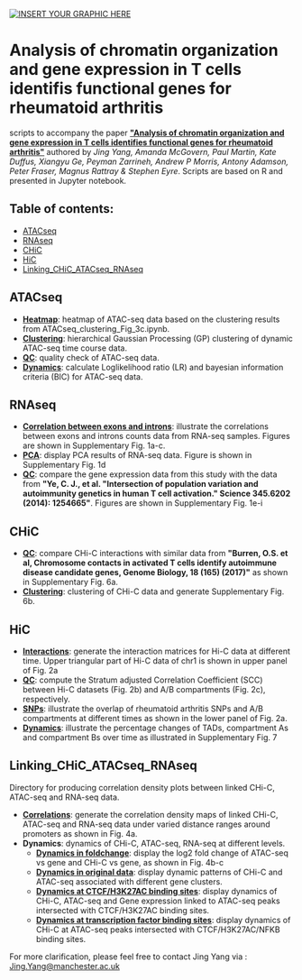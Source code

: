 
[![INSERT YOUR GRAPHIC HERE](https://personalpages.manchester.ac.uk/staff/jing.yang/Data/MRC_figure1.png)]()

# Analysis of chromatin organization and gene expression in T cells identifis functional genes for rheumatoid arthritis
 scripts to accompany the paper [**"Analysis of chromatin organization and gene expression in T cells identifies functional genes for rheumatoid arthritis"**](https://github.com/ManchesterBioinference/Publications/blob/master/IntegratingATAC-RNA-HiC/manuscript.pdf) authored by <i>Jing Yang, Amanda McGovern,  Paul Martin, Kate Duffus, Xiangyu Ge, Peyman Zarrineh, Andrew P Morris, Antony Adamson, Peter Fraser, Magnus Rattray & Stephen Eyre</i>. Scripts are based on R and presented in Jupyter notebook. 

## Table of contents:
- [ATACseq](#ATACseq)
- [RNAseq](#RNAseq)
- [CHiC](#CHiC)
- [HiC](#HiC)
- [Linking_CHiC_ATACseq_RNAseq](#Linking_CHiC_ATACseq_RNAseq)

## ATACseq
- [**Heatmap**](https://github.com/ManchesterBioinference/blob/master/IntegratingATAC-RNA-HiC/ATACseq/ATACseq_heatmap_Fig_3a.ipynb): heatmap of ATAC-seq data based on the clustering results from ATACseq_clustering_Fig_3c.ipynb.
- [**Clustering**](https://github.com/ManchesterBioinference/blob/master/IntegratingATAC-RNA-HiC/ATACseq/ATACseq_clustering_Fig_3b.ipynb): hierarchical Gaussian Processing (GP) clustering of dynamic ATAC-seq time course data.
- [**QC**](https://github.com/ManchesterBioinference/blob/master/IntegratingATAC-RNA-HiC/ATACseq/ATACseq_supplementary_Fig_3.ipynb): quality check of ATAC-seq data.
- [**Dynamics**](https://github.com/ManchesterBioinference/blob/master/IntegratingATAC-RNA-HiC/ATACseq/ATACseq_calculate_LRandBIC.ipynb): calculate Loglikelihood ratio (LR) and bayesian information criteria (BIC) for ATAC-seq data.

## RNAseq
- [**Correlation between exons and introns**](https://github.com/ManchesterBioinference/blob/master/IntegratingATAC-RNA-HiC/RNAseq/RNAseq_correlation_exon_intron_check_supplementary_Fig1a-c.ipynb): illustrate the correlations between exons and introns counts data from RNA-seq samples. Figures are shown in Supplementary Fig. 1a-c. 
- [**PCA**](https://github.com/ManchesterBioinference/blob/master/IntegratingATAC-RNA-HiC/RNAseq/RNAseq_supplementary_Fig1d.ipynb): display PCA results of RNA-seq data. Figure is shown in Supplementary Fig. 1d
- [**QC**](https://github.com/ManchesterBioinference/blob/master/IntegratingATAC-RNA-HiC/RNAseq/RNAseq_quality_check_withdatafromYe_supplementary_Fig1e-i.ipynb): compare the gene expression data from this study with the data from **"Ye, C. J., et al. "Intersection of population variation and autoimmunity genetics in human T cell activation." Science 345.6202 (2014): 1254665"**. Figures are shown in Supplementary Fig. 1e-i

## CHiC
- [**QC**](https://github.com/ManchesterBioinference/blob/master/IntegratingATAC-RNA-HiC/CHiC/CHiC_qualitycheck_supplementaryFig6a.ipynb): compare CHi-C interactions with similar data from **"Burren, O.S. et al, Chromosome contacts in activated T cells identify autoimmune disease candidate genes, Genome Biology, 18 (165) (2017)"** as shown in Supplementary Fig. 6a. 
- [**Clustering**](https://github.com/ManchesterBioinference/blob/master/IntegratingATAC-RNA-HiC/CHiC/CHiC_clustering_supplemtnaryFig6b.ipynb): clustering of CHi-C data and generate Supplementary Fig. 6b.

## HiC
- [**Interactions**](https://github.com/ManchesterBioinference/blob/master/IntegratingATAC-RNA-HiC/HiC/HiC_interaction_matrices.ipynb): generate the interaction matrices for Hi-C data at different time. Upper triangular part of Hi-C data of chr1 is shown in upper panel of Fig. 2a
- [**QC**](https://github.com/ManchesterBioinference/blob/master/IntegratingATAC-RNA-HiC/HiC/Fig_2b_2c_HiC_ABcompartment_correlations_plot.ipynb): compute the Stratum adjusted Correlation Coefficient (SCC) between Hi-C datasets (Fig. 2b) and A/B compartments (Fig. 2c), respectively.
- [**SNPs**](https://github.com/ManchesterBioinference/blob/master/IntegratingATAC-RNA-HiC/HiC/ABcompartment_SNPs_overlap.ipynb): illustrate the overlap of rheumatoid arthritis SNPs and A/B compartments at different times as shown in the lower panel of Fig. 2a.    
- [**Dynamics**](https://github.com/ManchesterBioinference/blob/master/IntegratingATAC-RNA-HiC/HiC/TADs_percentage_plot_Supplementary_Fig7.ipynb): illustrate the percentage changes of TADs, compartment As and compartment Bs over time as illustrated in Supplementary Fig. 7 

## Linking_CHiC_ATACseq_RNAseq
Directory for producing correlation density plots between linked CHi-C, ATAC-seq and RNA-seq data.
- [**Correlations**](https://github.com/ManchesterBioinference/blob/master/IntegratingATAC-RNA-HiC/Linking_CHiC_ATACseq_RNAseq/plot_CHiC_ATACseq_RNAseq_connections_Fig4a.ipynb): generate the correlation density maps of linked CHi-C, ATAC-seq and RNA-seq data under varied distance ranges around promoters as shown in Fig. 4a.
- **Dynamics**: dynamics of CHi-C, ATAC-seq, RNA-seq at different levels. 
  -  [**Dynamics in foldchange**](https://github.com/ManchesterBioinference/blob/master/IntegratingATAC-RNA-HiC/Linking_CHiC_ATACseq_RNAseq/plot_foldchange_Fig4bc.ipynb): display the log2 fold change of ATAC-seq vs gene and CHi-C vs gene, as shown in Fig. 4b-c
  -  [**Dynamics in original data**](https://github.com/ManchesterBioinference/blob/master/IntegratingATAC-RNA-HiC/Linking_CHiC_ATACseq_RNAseq/plot_supplementary_Fig_11.ipynb): display dynamic patterns of CHi-C and ATAC-seq associated with different gene clusters. 
  -  [**Dynamics at CTCF/H3K27AC binding sites**](https://github.com/ManchesterBioinference/blob/master/IntegratingATAC-RNA-HiC/Linking_CHiC_ATACseq_RNAseq/plot_supplementary_Fig_10_a_b_c.ipynb): display dynamics of CHi-C, ATAC-seq and Gene expression linked to ATAC-seq peaks intersected with CTCF/H3K27AC binding sites.
  -  [**Dynamics at transcription factor binding sites**](https://github.com/ManchesterBioinference/blob/master/IntegratingATAC-RNA-HiC/Linking_CHiC_ATACseq_RNAseq/plot_supplementary_Fig_10d.ipynb): display dynamics of CHi-C at ATAC-seq peaks intersected with CTCF/H3K27AC/NFKB binding sites.

For more clarification, please feel free to contact Jing Yang via : Jing.Yang@manchester.ac.uk

